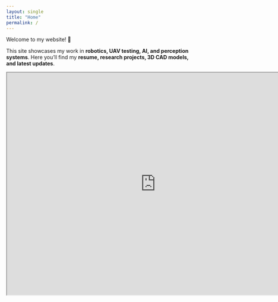 ```yaml
---
layout: single
title: "Home"
permalink: /
---
```


Welcome to my website! 🚀

This site showcases my work in **robotics, UAV testing, AI, and perception systems**. Here you’ll find my **resume, research projects, 3D CAD models, and latest updates**.

<iframe src="https://3dwarehouse.sketchup.com/model/46716313-9b21-4c0d-8685-80ad64260100/Drone" width="800" height="600"></iframe>


